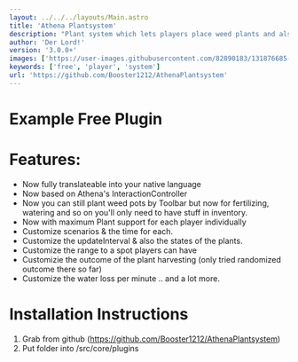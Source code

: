 ```yaml
---
layout: ../../../layouts/Main.astro
title: 'Athena Plantsystem'
description: "Plant system which lets players place weed plants and also harvest them based on Athena's Interaction Controllers."
author: 'Der Lord!'
version: '3.0.0+'
images: ['https://user-images.githubusercontent.com/82890183/131876685-13775cce-d8ee-4eb5-b95e-b3ad8520a3cf.png']
keywords: ['free', 'player', 'system']
url: 'https://github.com/Booster1212/AthenaPlantsystem'
---
```


# Example Free Plugin

# Features:

- Now fully translateable into your native language
- Now based on Athena's InteractionController
- Now you can still plant weed pots by Toolbar but now for fertilizing, watering and so on you'll only need to have stuff in inventory.
- Now with maximum Plant support for each player individually
- Customize scenarios & the time for each.
- Customize the updateInterval & also the states of the plants.
- Customize the range to a spot players can have
- Customizie the outcome of the plant harvesting (only tried randomized outcome there so far)
- Customize the water loss per minute .. and a lot more.

# Installation Instructions

1. Grab from github (https://github.com/Booster1212/AthenaPlantsystem)
2. Put folder into /src/core/plugins

